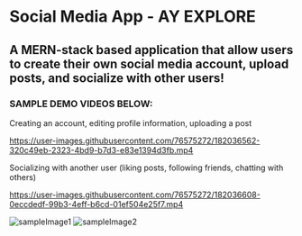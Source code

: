 # Social Media App - AY EXPLORE 

## A MERN-stack based application that allow users to create their own social media account, upload posts, and socialize with other users!

### SAMPLE DEMO VIDEOS BELOW:

Creating an account, editing profile information, uploading a post

https://user-images.githubusercontent.com/76575272/182036562-320c49eb-2323-4bd9-b7d3-e83e1394d3fb.mp4


Socializing with another user (liking posts, following friends, chatting with others)

https://user-images.githubusercontent.com/76575272/182036608-0eccdedf-99b3-4eff-b6cd-01ef504e25f7.mp4

![sampleImage1](https://user-images.githubusercontent.com/76575272/175827144-ddd82e11-43c8-421f-af39-181f10aa0ca4.png)
![sampleImage2](https://user-images.githubusercontent.com/76575272/175827193-9c2a5041-58bf-4973-b7b3-73651fec776f.png)
